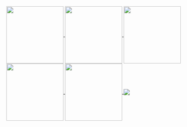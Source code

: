 <a href="https://github.com/jcs090218">
  <img align="center" height="150px" src="https://metrics.lecoq.io/jcs090218?template=classic&base.activity=0&base.community=0&base.repositories=0&base.metadata=0&config.timezone=Asia%2FTaipei" />
  <img align="center" height="150px" src="https://metrics.lecoq.io/jcs090218?template=classic&base.header=0&base.repositories=0&base.metadata=0&config.timezone=Asia%2FTaipei" />
  <img align="center" height="150px" src="https://metrics.lecoq.io/jcs090218?template=classic&base.header=0&base.activity=0&base.community=0&base.metadata=0&config.timezone=Asia%2FTaipei" />
  
  <img align="center" height="150px" src="https://metrics.lecoq.io/jcs090218?template=classic&base.header=0&base.activity=0&base.community=0&base.repositories=0&base.metadata=0&languages=1&followup=1&config.timezone=Asia%2FTaipei" />
  <img align="center" height="150px" src="https://metrics.lecoq.io/jcs090218?template=classic&base.header=0&base.activity=0&base.community=0&base.repositories=0&base.metadata=0&isocalendar=1&isocalendar.duration=half-year&config.timezone=Asia%2FTaipei" />
  <img align="center"  src="https://metrics.lecoq.io/jcs090218?template=classic&base.header=0&base.activity=0&base.community=0&base.repositories=0&config.timezone=Asia%2FTaipei" />
</a>






